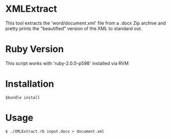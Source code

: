 # XMLExtract
This tool extracts the 'word/document.xml' file from a .docx Zip archive and pretty prints the "beautified" version of the XML to standard out.

# Ruby Version
This script works with 'ruby-2.0.0-p598' installed via RVM

# Installation
    $bundle install

# Usage
    $ ./XMLExtract.rb input.docx > document.xml
